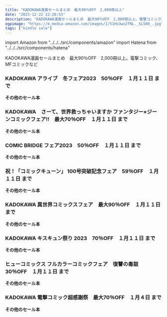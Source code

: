 ```yaml
---
title: "KADOKAWA漫画セールまとめ　最大90％OFF　2,000冊以上"
date: "2023-12-22 22:26:53"
description: "KADOKAWA漫画セールまとめ　最大90％OFF　2,000冊以上。電撃コミック、MFコミックなど"
ogpimage: "https://m.media-amazon.com/images/I/51Ho3wo2fNL._SL500_.jpg"
tags: ["kindle sale"]
---
```

import Amazon from "../../../src/components/amazon"
import Hatena from "../../../src/components/hatena"

KADOKAWA漫画セールまとめ　最大90％OFF　2,000冊以上。電撃コミック、MFコミックなど



### KADOKAWA アライブ　冬フェア2023　50％OFF　１月１１日 まで


<Amazon asin="B0BV11DTVK" />



<Amazon asin="B0BRR4XNQZ" />



<Amazon asin="B079PQ3G7Y" />


**その他のセール本**

<Hatena src="https://kyukyunyorituryo.github.io/kindle_sale/20240111s37365/" title=""/>

### KADOKAWA　さーて、世界救っちゃいますか ファンタジー×ジーンコミックフェア!!　最大70％OFF　１月１１日 まで


<Amazon asin="B0BJ1D58VH" />



<Amazon asin="B0BDQ78WG2" />



<Amazon asin="B0BDQQMV2W" />


**その他のセール本**

<Hatena src="https://kyukyunyorituryo.github.io/kindle_sale/20240111s37470/" title=""/>

### COMIC BRIDGE フェア2023　50％OFF　１月１１日 まで


<Amazon asin="B07QLKCZY8" />



<Amazon asin="B09DK8KRL8" />



<Amazon asin="B0C6532RYQ" />


**その他のセール本**

<Hatena src="https://kyukyunyorituryo.github.io/kindle_sale/20240111s37366/" title=""/>

### 祝！「コミックキューン」 100号突破記念フェア　59％OFF　１月１１日 まで


<Amazon asin="B0BVDQ1LG4" />



<Amazon asin="B0BVDR1NHQ" />



<Amazon asin="B0BM3CS9YR" />


**その他のセール本**

<Hatena src="https://kyukyunyorituryo.github.io/kindle_sale/20240111s37371/" title=""/>

### KADOKAWA 異世界コミックスフェア　最大90％OFF　１月１１日 まで


<Amazon asin="B0C4NFSBN7" />



<Amazon asin="B0BRR4PJXN" />



<Amazon asin="B0C4NG7C8N" />


**その他のセール本**

<Hatena src="https://kyukyunyorituryo.github.io/kindle_sale/20240111s37546/" title=""/>

### KADOKAWA キスキュン祭り 2023　70％OFF　１月１１日 まで


<Amazon asin="B0BR4NVMS3" />



<Amazon asin="B0BNZVYYGC" />



<Amazon asin="B09FJ6WB3Y" />


**その他のセール本**

<Hatena src="https://kyukyunyorituryo.github.io/kindle_sale/20240111s37367/" title=""/>

### ヒューコミックス フルカラーコミックフェア　復讐の毒鼓　30％OFF　１月１１日 まで


<Amazon asin="B09M698YX3" />


**その他のセール本**

<Hatena src="https://kyukyunyorituryo.github.io/kindle_sale/20240111s37369/" title=""/>

### KADOKAWA 電撃コミック超感謝祭　最大70％OFF　１月４日 まで


<Amazon asin="B0C535MRDW" />



<Amazon asin="B0C531G6LD" />



<Amazon asin="B0BS8LDWX3" />


**その他のセール本**

<Hatena src="https://kyukyunyorituryo.github.io/kindle_sale/20240104s37341/" title=""/>